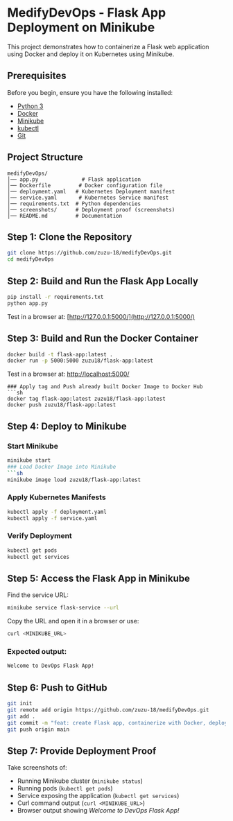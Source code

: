 # MedifyDevOps - Flask App Deployment on Minikube

This project demonstrates how to containerize a Flask web application using Docker and deploy it on Kubernetes using Minikube.

## Prerequisites
Before you begin, ensure you have the following installed:
- [Python 3](https://www.python.org/downloads/)
- [Docker](https://www.docker.com/get-started)
- [Minikube](https://minikube.sigs.k8s.io/docs/start/)
- [kubectl](https://kubernetes.io/docs/tasks/tools/)
- [Git](https://git-scm.com/downloads/)

## Project Structure
```
medifyDevOps/
│── app.py              # Flask application
│── Dockerfile         # Docker configuration file
│── deployment.yaml   # Kubernetes Deployment manifest
│── service.yaml       # Kubernetes Service manifest
│── requirements.txt  # Python dependencies
│── screenshots/      # Deployment proof (screenshots)
│── README.md         # Documentation
```

## Step 1: Clone the Repository
```sh
git clone https://github.com/zuzu-18/medifyDevOps.git
cd medifyDevOps
```

## Step 2: Build and Run the Flask App Locally
```sh
pip install -r requirements.txt
python app.py
```
Test in a browser at: [http://127.0.0.1:5000/](http://127.0.0.1:5000/)

## Step 3: Build and Run the Docker Container
```sh
docker build -t flask-app:latest .
docker run -p 5000:5000 zuzu18/flask-app:latest
```
Test in a browser at: [http://localhost:5000/](http://localhost:5000/)

```
### Apply tag and Push already built Docker Image to Docker Hub
```sh
docker tag flask-app:latest zuzu18/flask-app:latest
docker push zuzu18/flask-app:latest

```
## Step 4: Deploy to Minikube
### Start Minikube
```sh
minikube start
### Load Docker Image into Minikube
```sh
minikube image load zuzu18/flask-app:latest
```
### Apply Kubernetes Manifests
```sh
kubectl apply -f deployment.yaml
kubectl apply -f service.yaml
```
### Verify Deployment
```sh
kubectl get pods
kubectl get services
```

## Step 5: Access the Flask App in Minikube
Find the service URL:
```sh
minikube service flask-service --url
```
Copy the URL and open it in a browser or use:
```sh
curl <MINIKUBE_URL>
```
### Expected output:
```sh
Welcome to DevOps Flask App!
```

## Step 6: Push to GitHub
```sh
git init
git remote add origin https://github.com/zuzu-18/medifyDevOps.git
git add .
git commit -m "feat: create Flask app, containerize with Docker, deploy on Minikube"
git push origin main
```

## Step 7: Provide Deployment Proof
Take screenshots of:
- Running Minikube cluster (`minikube status`)
- Running pods (`kubectl get pods`)
- Service exposing the application (`kubectl get services`)
- Curl command output (`curl <MINIKUBE_URL>`)
- Browser output showing *Welcome to DevOps Flask App!*
